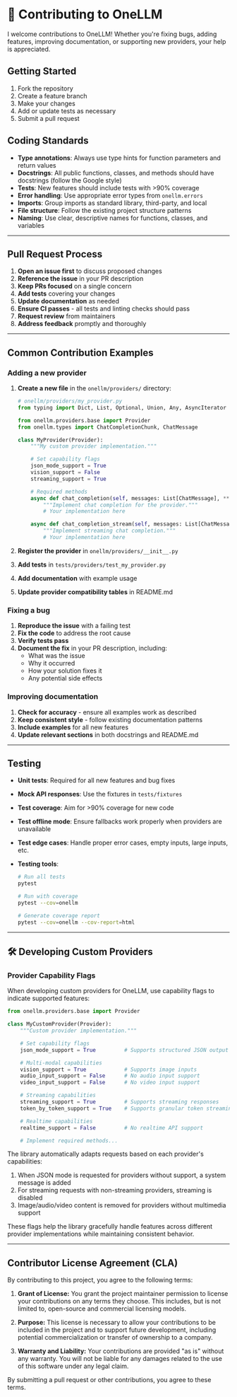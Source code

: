# 🤝 Contributing to OneLLM

I welcome contributions to OneLLM! Whether you're fixing bugs, adding features, improving documentation, or supporting new providers, your help is appreciated.

## Getting Started

1. Fork the repository
2. Create a feature branch
3. Make your changes
4. Add or update tests as necessary
5. Submit a pull request

## Coding Standards

- **Type annotations**: Always use type hints for function parameters and return values
- **Docstrings**: All public functions, classes, and methods should have docstrings (follow the Google style)
- **Tests**: New features should include tests with >90% coverage
- **Error handling**: Use appropriate error types from `onellm.errors`
- **Imports**: Group imports as standard library, third-party, and local
- **File structure**: Follow the existing project structure patterns
- **Naming**: Use clear, descriptive names for functions, classes, and variables

---

## Pull Request Process

1. **Open an issue first** to discuss proposed changes
2. **Reference the issue** in your PR description
3. **Keep PRs focused** on a single concern
4. **Add tests** covering your changes
5. **Update documentation** as needed
6. **Ensure CI passes** - all tests and linting checks should pass
7. **Request review** from maintainers
8. **Address feedback** promptly and thoroughly

---

## Common Contribution Examples

### Adding a new provider

1. **Create a new file** in the `onellm/providers/` directory:

   ```python
   # onellm/providers/my_provider.py
   from typing import Dict, List, Optional, Union, Any, AsyncIterator

   from onellm.providers.base import Provider
   from onellm.types import ChatCompletionChunk, ChatMessage

   class MyProvider(Provider):
       """My custom provider implementation."""

       # Set capability flags
       json_mode_support = True
       vision_support = False
       streaming_support = True

       # Required methods
       async def chat_completion(self, messages: List[ChatMessage], **kwargs) -> Dict[str, Any]:
           """Implement chat completion for the provider."""
           # Your implementation here

       async def chat_completion_stream(self, messages: List[ChatMessage], **kwargs) -> AsyncIterator[ChatCompletionChunk]:
           """Implement streaming chat completion."""
           # Your implementation here
   ```

2. **Register the provider** in `onellm/providers/__init__.py`
3. **Add tests** in `tests/providers/test_my_provider.py`
4. **Add documentation** with example usage
5. **Update provider compatibility tables** in README.md

### Fixing a bug

1. **Reproduce the issue** with a failing test
2. **Fix the code** to address the root cause
3. **Verify tests pass**
4. **Document the fix** in your PR description, including:
   - What was the issue
   - Why it occurred
   - How your solution fixes it
   - Any potential side effects

### Improving documentation

1. **Check for accuracy** - ensure all examples work as described
2. **Keep consistent style** - follow existing documentation patterns
3. **Include examples** for all new features
4. **Update relevant sections** in both docstrings and README.md

---

## Testing

- **Unit tests**: Required for all new features and bug fixes
- **Mock API responses**: Use the fixtures in `tests/fixtures`
- **Test coverage**: Aim for >90% coverage for new code
- **Test offline mode**: Ensure fallbacks work properly when providers are unavailable
- **Test edge cases**: Handle proper error cases, empty inputs, large inputs, etc.
- **Testing tools**:

  ```bash
  # Run all tests
  pytest

  # Run with coverage
  pytest --cov=onellm

  # Generate coverage report
  pytest --cov=onellm --cov-report=html
  ```

---

## 🛠️ Developing Custom Providers

### Provider Capability Flags

When developing custom providers for OneLLM, use capability flags to indicate supported features:

```python
from onellm.providers.base import Provider

class MyCustomProvider(Provider):
    """Custom provider implementation."""

    # Set capability flags
    json_mode_support = True         # Supports structured JSON output

    # Multi-modal capabilities
    vision_support = True            # Supports image inputs
    audio_input_support = False      # No audio input support
    video_input_support = False      # No video input support

    # Streaming capabilities
    streaming_support = True         # Supports streaming responses
    token_by_token_support = True    # Supports granular token streaming

    # Realtime capabilities
    realtime_support = False         # No realtime API support

    # Implement required methods...
```

The library automatically adapts requests based on each provider's capabilities:

1. When JSON mode is requested for providers without support, a system message is added
2. For streaming requests with non-streaming providers, streaming is disabled
3. Image/audio/video content is removed for providers without multimedia support

These flags help the library gracefully handle features across different provider implementations while maintaining consistent behavior.

---

## Contributor License Agreement (CLA)

By contributing to this project, you agree to the following terms:

1. **Grant of License:**
   You grant the project maintainer permission to license your contributions on any terms they choose. This includes, but is not limited to, open-source and commercial licensing models.

2. **Purpose:**
   This license is necessary to allow your contributions to be included in the project and to support future development, including potential commercialization or transfer of ownership to a company.

3. **Warranty and Liability:**
   Your contributions are provided "as is" without any warranty. You will not be liable for any damages related to the use of this software under any legal claim.

By submitting a pull request or other contributions, you agree to these terms.
